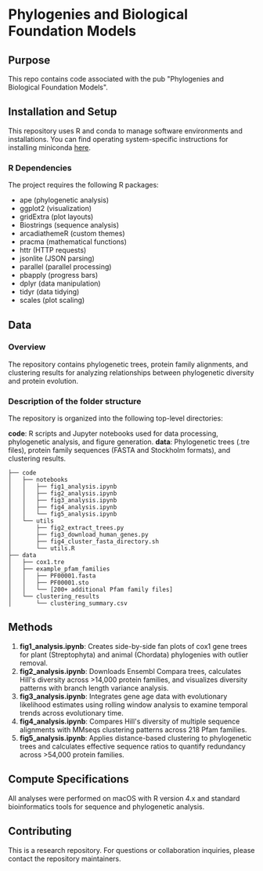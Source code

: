 # Phylogenies and Biological Foundation Models

## Purpose
This repo contains code associated with the pub "Phylogenies and Biological Foundation Models".

## Installation and Setup
This repository uses R and conda to manage software environments and installations. You can find operating system-specific instructions for installing miniconda [here](https://docs.conda.io/en/latest/miniconda.html). 

### R Dependencies
The project requires the following R packages:
- ape (phylogenetic analysis)
- ggplot2 (visualization)
- gridExtra (plot layouts)
- Biostrings (sequence analysis)
- arcadiathemeR (custom themes)
- pracma (mathematical functions)
- httr (HTTP requests)
- jsonlite (JSON parsing)
- parallel (parallel processing)
- pbapply (progress bars)
- dplyr (data manipulation)
- tidyr (data tidying)
- scales (plot scaling)

## Data

### Overview
The repository contains phylogenetic trees, protein family alignments, and clustering results for analyzing relationships between phylogenetic diversity and protein evolution.

### Description of the folder structure
The repository is organized into the following top-level directories:

**code**: R scripts and Jupyter notebooks used for data processing, phylogenetic analysis, and figure generation.
**data**: Phylogenetic trees (.tre files), protein family sequences (FASTA and Stockholm formats), and clustering results.

```
├── code
│   ├── notebooks
│   │   ├── fig1_analysis.ipynb
│   │   ├── fig2_analysis.ipynb
│   │   ├── fig3_analysis.ipynb
│   │   ├── fig4_analysis.ipynb
│   │   └── fig5_analysis.ipynb
│   └── utils
│       ├── fig2_extract_trees.py
│       ├── fig3_download_human_genes.py
│       ├── fig4_cluster_fasta_directory.sh
│       └── utils.R
├── data
│   ├── cox1.tre
│   ├── example_pfam_families
│   │   ├── PF00001.fasta
│   │   ├── PF00001.sto
│   │   └── [200+ additional Pfam family files]
│   └── clustering_results
│       └── clustering_summary.csv
```

## Methods

1. **fig1_analysis.ipynb**: Creates side-by-side fan plots of cox1 gene trees for plant (Streptophyta) and animal (Chordata) phylogenies with outlier removal.
2. **fig2_analysis.ipynb**: Downloads Ensembl Compara trees, calculates Hill's diversity across >14,000 protein families, and visualizes diversity patterns with branch length variance analysis.
3. **fig3_analysis.ipynb**: Integrates gene age data with evolutionary likelihood estimates using rolling window analysis to examine temporal trends across evolutionary time.
4. **fig4_analysis.ipynb**: Compares Hill's diversity of multiple sequence alignments with MMseqs clustering patterns across 218 Pfam families.
5. **fig5_analysis.ipynb**: Applies distance-based clustering to phylogenetic trees and calculates effective sequence ratios to quantify redundancy across >54,000 protein families.

## Compute Specifications
All analyses were performed on macOS with R version 4.x and standard bioinformatics tools for sequence and phylogenetic analysis.

## Contributing
This is a research repository. For questions or collaboration inquiries, please contact the repository maintainers.
